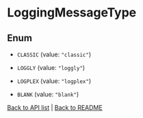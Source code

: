 # LoggingMessageType

## Enum


* `CLASSIC` (value: `"classic"`)

* `LOGGLY` (value: `"loggly"`)

* `LOGPLEX` (value: `"logplex"`)

* `BLANK` (value: `"blank"`)


[Back to API list](../README.md#documentation-for-api-endpoints) | [Back to README](../README.md)


